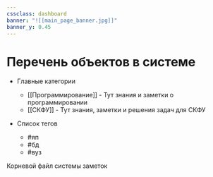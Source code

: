 ```yaml
---
cssclass: dashboard
banner: "![[main_page_banner.jpg]]"
banner_y: 0.45
---
```

# Перечень объектов в системе
- Главные категории
    - [[Программирование]] - Тут знания и заметки о программировании
    - [[СКФУ]] - Тут знания, заметки и решения задач для СКФУ

- Список тегов
    - #яп 
    - #бд 
    - #вуз 

<div class='title'><p>Корневой файл системы заметок</p></div>